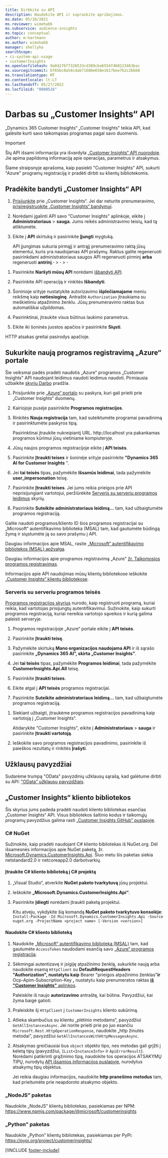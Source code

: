 ```yaml
---
title: Dirbkite su API
description: Naudokite API ir supraskite apribojimus.
ms.date: 05/10/2021
ms.reviewer: wimohabb
ms.subservice: audience-insights
ms.topic: conceptual
author: m-hartmann
ms.author: wimohabb
manager: shellyha
searchScope:
- ci-system-api-usage
- customerInsights
ms.openlocfilehash: 9a04276f7326533cd389cba6554f468123463bac
ms.sourcegitcommit: bf65bc0a54cdab71680e658e1617bee7b2c2bb68
ms.translationtype: MT
ms.contentlocale: lt-LT
ms.lasthandoff: 05/27/2022
ms.locfileid: "8808516"
---
```

# <a name="work-with-customer-insights-apis"></a>Darbas su „Customer Insights“ API

„Dynamics 365 Customer Insights“ „Customer Insights" teikia API, kad galėsite kurti savo taikomąsias programas pagal savo duomenis.

> [!IMPORTANT]
> Šių API išsami informacija yra išvardyta [„Customer Insights“ API nuorodoje](https://developer.ci.ai.dynamics.com/api-details#api=CustomerInsights). Jie apima papildomą informaciją apie operacijas, parametrus ir atsakymus.

Šiame straipsnyje aprašoma, kaip pasiekti "Customer Insights" API, sukurti "Azure" programų registraciją ir pradėti dirbti su klientų bibliotekomis.

## <a name="get-started-trying-the-customer-insights-apis"></a>Pradėkite bandyti „Customer Insights“ API

1. [Prisijunkite](https://home.ci.ai.dynamics.com) prie „Customer Insights“. Jei dar neturite prenumeravimo, [prisiregistruokite „Customer Insights“ bandymui](https://aka.ms/tryci).

1. Norėdami įgalinti API savo "Customer Insights" aplinkoje, eikite į **Administratoriaus** > **sauga**. Jums reikės administravimo teisių, kad tą atliktumėte.

1. Eikite į **API** skirtuką ir pasirinkite **Įjungti** mygtuką.    
 
   API įjungimas sukuria pirmąjį ir antrąjį prenumeravimo raktą jūsų elementui, kuris yra naudojamas API prašymų. Raktus galite regeneruoti pasirinkdami administratoriaus saugos API regeneruoti pirminį **arba** regeneruoti **antrinį**.**·** > **·** > **·**

<!--  :::image type="content" source="media/enable-apis.gif" alt-text="Enable Customer Insights APIs."::: -->

1. Pasirinkite **Naršyti mūsų API** norėdami [išbandyti API](https://developer.ci.ai.dynamics.com/api-details#api=CustomerInsights&operation=Get-all-instances).

1. Pasirinkite API operaciją ir rinkitės **Išbandyti**.

1. Šoninioje srityje nustatykite autorizavimo **išplečiamajame** meniu reikšmę kaip **netiesioginę**. Antraštė `Authorization` įtraukiama su meškietiniu atpažinimo ženklu. Jūsų prenumeravimo raktas bus automatiškai užpildomas.
  
1. Pasirinktinai, įtraukite visus būtinus laukimo parametrus.

1. Eikite iki šoninės juostos apačios ir pasirinkite **Siųsti**.

HTTP atsakas greitai pasirodys apačioje.

<!--   :::image type="content" source="media/try-apis.gif" alt-text="How to test the APIs."::: -->

## <a name="create-a-new-app-registration-in-the-azure-portal"></a>Sukurkite naują programos registravimą „Azure“ portale

Šie veiksmai padės pradėti naudotis „Azure" programos „Customer Insights" API naudojant leidimus naudoti leidimus naudoti. Pirmiausia užbaikite [skyrių Darbo](#get-started-trying-the-customer-insights-apis) pradžia.

1. Prisijunkite prie [„Azure“ portalo](https://portal.azure.com) su paskyra, kuri gali prieiti prie „Customer Insights“ duomenų.

1. Kairiojoje pusėje pasirinkite **Programos registracijos**.

1. Rinkitės **Nauja registracija** tam, kad suteiktumėte programai pavadinimą ir pasirinktumėte paskyros tipą.

   Pasirinktinai įtraukite nukreipiantį URL. http://localhost yra pakankamas programos kūrimui jūsų vietiniame kompiuteryje.

1. Jūsų naujos programos registracijoje eikite į **API teisės**.

1. Pasirinkite **Įtraukti teises** ir šoninėje srityje pasirinkite **"Dynamics 365 AI for Customer Insights** ".

1. Jei **tai teisės** tipas, pažymėkite **Išsamūs leidimai**, tada pažymėkite **user_impersonation** teisę.

1. Pasirinkite **Įtraukti teises**. Jei jums reikia prieigos prie API neprisijungiant vartotojui, peržiūrėkite [Serveris su serveriu programos leidimus](#server-to-server-application-permissions) skyrių.

1. Pasirinkite **Suteikite administratoriaus leidimą...** tam, kad užbaigtumėte programos registraciją.

Galite naudoti programos/kliento ID šios programos registracijai su „Microsoft“ autentifikavimo biblioteka (MSAL) tam, kad gautumėte būdingą žymą ir siųstumėte ją su savo prašymu į API.

<!-- :::image type="content" source="media/grant-admin-consent.gif" alt-text="How to grant admin consent."::: -->

Daugiau informacijos apie MSAL, rasite [„Microsoft“ autentifikavimo bibliotekos (MSAL) apžvalga](/azure/active-directory/develop/msal-overview).

Daugiau informacijos apie programos registravimą „Azure" [žr. Taikomosios programos registravimas](/graph/auth-register-app-v2).

Informacijos apie API naudojimas mūsų klientų bibliotekose ieškokite [„Customer Insights“ klientų bibliotekose](#customer-insights-client-libraries).

### <a name="server-to-server-application-permissions"></a>Serveris su serveriu programos teisės

[Programos registracijos skyrius](#create-a-new-app-registration-in-the-azure-portal) nurodo, kaip registruoti programą, kuriai reikia, kad vartotojas prisijungtų autentifikavimui. Sužinokite, kaip sukurti programos registraciją, kuriai nereikia vartotojo sąveikos ir kurią galima paleisti serveryje.

1. Programos registracijoje „Azure“ portale eikite į **API teisės**.

1. Pasirinkite **Įtraukti teisę**. 

1. Pažymėkite skirtuką **Mano organizacijos naudojama API** ir iš sąrašo pasirinkite **„Dynamics 365 AI”, skirta „Customer Insights”**. 

1. Jei **tai teisės** tipas, pažymėkite **Programos leidimai**, tada pažymėkite **CustomerInsights.Api.All** teisę.

1. Pasirinkite **Įtraukti teises**.

1. Eikite atgal į **API teisės** programos registracijai.

1. Pasirinkite **Suteikite administratoriaus leidimą...** tam, kad užbaigtumėte programos registraciją.

 <!--  :::image type="content" source="media/grant-admin-consent.gif" alt-text="How to grant admin consent."::: -->

1. Siekiant užbaigti, įtraukėme programos registracijos pavadinimą kaip vartotoją į „Customer Insights“.  
   
   Atidarykite "Customer Insights", eikite į **Administratoriaus** > **sauga** ir pasirinkite **Įtraukti vartotoją**.

1. Ieškokite savo programos registracijos pavadinimo, pasirinkite iš paieškos rezultatų ir rinkitės **Įrašyti**.

## <a name="sample-queries"></a>Užklausų pavyzdžiai

Sudarėme trumpą "OData" pavyzdinių užklausų sąrašą, kad galėtume dirbti su API: ["OData" užklausų pavyzdžiais](odata-examples.md).

## <a name="customer-insights-client-libraries"></a>„Customer Insights“ kliento bibliotekos

Šis skyrius jums padeda pradėti naudoti kliento bibliotekas esančias „Customer Insights“ API. Visus bibliotekos šaltinio kodus ir taikomųjų programų pavyzdžius galima rasti [„Customer Insights GitHub” puslapyje](https://github.com/microsoft/Dynamics365-CustomerInsights-Client-Libraries). 

### <a name="c-nuget"></a>C# NuGet

Sužinokite, kaip pradėti naudojant C# kliento bibliotekas iš NuGet.org. Dėl išsamesnės informacijos apie NuGet paketą, žr. [Microsoft.Dynamics.CustomerInsights.Api](https://www.nuget.org/packages/Microsoft.Dynamics.CustomerInsights.Api/). Šiuo metu šis paketas siekia netstandard2.0 ir netcoreapp2.0 darbotvarkių.

#### <a name="add-the-c-client-library-to-a-c-project"></a>Įtraukite C# kliento biblioteką į C# projektą

1. „Visual Studio“, atverkite **NuGet paketo tvarkytuvą** jūsų projektui.

1. Ieškokite **„Microsoft.Dynamics.CustomerInsights.Api“**.

1. Pasirinkite **Įdiegti** norėdami įtraukti paketą projektui.
 
   Kitu atveju, vykdykite šią komandą **NuGet paketo tvarkytuvo konsolėje**: `Install-Package -Id Microsoft.Dynamics.CustomerInsights.Api -Source nuget.org -ProjectName <project name> [-Version <version>]`

 <!--  :::image type="content" source="media/visual-studio-nuget-package.gif" alt-text="Add NuGet package to Visual Studio project."::: -->

#### <a name="use-the-c-client-library"></a>Naudokite C# kliento biblioteką

1. Naudokite [„Microsoft“ autentifikavimo biblioteką (MSAL)](/azure/active-directory/develop/msal-overview) tam, kad gautumėte `AccessToken` naudodami esančią savo [„Azure“ programos registraciją](#create-a-new-app-registration-in-the-azure-portal).

1. Sėkmingai autentizavę ir įsigiję atpažinimo ženklą, sukurkite naują arba naudokite esamą `HttpClient` su **DefaultRequestHeaders "Authorization", nustatytu kaip** Bearer "prieigos atpažinimo ženklas"**ir** Ocp-Apim-Subscription-Key **,** nustatytu kaip prenumeratos raktas [**iš "Customer Insights"** aplinkos](#get-started-trying-the-customer-insights-apis).   
 
   Paleiskite iš naujo **autorizavimo** antraštę, kai būtina. Pavyzdžiui, kai žyma baigė galioti.

1. Praleiskite šį `HttpClient` į `CustomerInsights` kliento sukūrimą.

<!--   :::image type="content" source="media/httpclient-sample.png" alt-text="Sample of httpclient."::: -->

1. Atlieka skambučius su klientu „plėtinio metodams“, pavyzdžiui  `GetAllInstancesAsync`. Jei norite prieiti prie po juo esančiu `Microsoft.Rest.HttpOperationResponse`, naudokite „http žinutės metodai”, pavyzdžiui `GetAllInstancesWithHttpMessagesAsync`.

1. Atsakymas greičiausiai bus `object` objekto tipo, nes metodas gali grįžti į keletą tipų (pavyzdžiui, `IList<InstanceInfo>` ir `ApiErrorResult`). Norėdami patikrinti grąžinimo tipą, naudokite tos operacijos ATSAKYMŲ TIPŲ, nurodytų [API išsamios informacijos puslapyje](https://developer.ci.ai.dynamics.com/api-details#api=CustomerInsights), nurodytus atsakymų tipų objektus.    
   
   Jei reikia daugiau informacijos, naudokite **http pranešimo metodus** tam, kad prieitumėte prie neapdoroto atsakymo objekto.

### <a name="nodejs-package"></a>„NodeJS” paketas

Naudokite „NodeJS” klientų bibliotekas, pasiekiamas per NPM: https://www.npmjs.com/package/@microsoft/customerinsights

### <a name="python-package"></a>„Python” paketas

Naudokite „Python” klientų bibliotekas, pasiekiamas per PyPi: https://pypi.org/project/customerinsights/

[!INCLUDE [footer-include](includes/footer-banner.md)]
